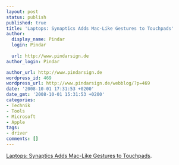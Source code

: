 ```yaml
---
layout: post
status: publish
published: true
title: 'Laptops: Synaptics Adds Mac-Like Gestures to Touchpads'
author:
  display_name: Pindar
  login: Pindar
  
  url: http://www.pindarsign.de
author_login: Pindar

author_url: http://www.pindarsign.de
wordpress_id: 469
wordpress_url: http://www.pindarsign.de/webblog/?p=469
date: '2008-10-01 17:31:53 +0200'
date_gmt: '2008-10-01 15:31:53 +0200'
categories:
- Technik
- Tools
- Microsoft
- Apple
tags:
- driver
comments: []
---
```

<p><a href="http://lifehacker.com/5057317/synaptics-adds-mac+like-gestures-to-touchpads">Laptops: Synaptics Adds Mac-Like Gestures to Touchpads</a>.</p>
